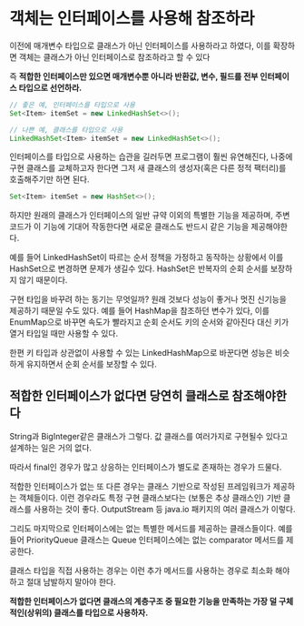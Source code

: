 # 객체는 인터페이스를 사용해 참조하라
이전에 매개변수 타입으로 클래스가 아닌 인터페이스를 사용하라고 하였다, 이를 확장하면 객체는 클래스가 아닌 인터페이스로 참조하라고 할 수 있다

즉 **적합한 인터페이스만 있으면 매개변수뿐 아니라 반환값, 변수, 필드를 전부 인터페이스 타입으로 선언하라.**
```java
// 좋은 예, 인터페이스를 타입으로 사용
Set<Item> itemSet = new LinkedHashSet<>();

// 나쁜 예, 클래스를 타입으로 사용
LinkedHashSet<Item> itemSet = new LinkedHashSet<>();
```
인터페이스를 타입으로 사용하는 습관을 길러두면 프로그램이 훨씬 유연해진다, 나중에 구현 클래스를 교체하고자 한다면
그저 새 클래스의 생성자(혹은 다른 정적 팩터리)를 호출해주기만 하면 된다.
```java
Set<Item> itemSet = new HashSet<>();
```
하지만 원래의 클래스가 인터페이스의 일반 규약 이외의 특별한 기능을 제공하며, 주변 코드가 이 기능에 기대어 작동한다면
새로운 클래스도 반드시 같은 기능을 제공해야한다.

예를 들어 LinkedHashSet이 따르는 순서 정책을 가정하고 동작하는 상황에서 이를 HashSet으로 변경하면 문제가 생길수 있다. HashSet은 반복자의 순회 순서를 보장하지 않기 때문이다.

구현 타입을 바꾸려 하는 동기는 무엇일까? 원래 것보다 성능이 좋거나 멋진 신기능을 제공하기 때문일 수도 있다.
예를 들어 HashMap을 참조하던 변수가 있다, 이를 EnumMap으로 바꾸면 속도가 빨라지고 순회 순서도 키의 순서와 같아진다 대신 키가 열거 타입일 때만 사용할 수 있다.

한편 키 타입과 상관없이 사용할 수 있는 LinkedHashMap으로 바꾼다면 성능은 비슷하게 유지하면서 순회 순서를 보장할 수 있다.

## 적합한 인터페이스가 없다면 당연히 클래스로 참조해야한다
String과 BigInteger같은 클래스가 그렇다. 값 클래스를 여러가지로 구현될수 있다고 설계하는 일은 거의 없다.

따라서 final인 경우가 많고 상응하는 인터페이스가 별도로 존재하는 경우가 드물다.

적합한 인터페이스가 없는 또 다른 경우는 클래스 기반으로 작성된 프레임워크가 제공하는 객체들이다. 
이런 경우라도 특정 구현 클래스보다는 (보통은 추상 클래스인) 기반 클래스를 사용하는 것이 좋다. OutputStream 등 java.io 패키지의 여러 클래스가 이렇다.

그리도 마지막으로 인터페이스에는 없는 특별한 메서드를 제공하는 클래스들이다. 예를 들어 PriorityQueue 클래스는 Queue 인터페이스에는 없는 comparator 메서드를 제공한다.

클래스 타입을 직접 사용하는 경우는 이런 추가 메서드를 사용하는 경우로 최소화 해야하고 절대 남발하지 말아야 한다.

**적합한 인터페이스가 없다면 클래스의 계층구조 중 필요한 기능을 만족하는 가장 덜 구체적인(상위의) 클래스를 타입으로 사용하자.**